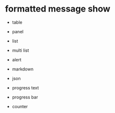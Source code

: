# formatted message show 

- table
- panel
- list
- multi list
- alert

- markdown
- json

- progress text
- progress bar
- counter
